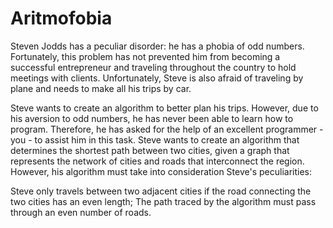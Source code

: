 # Aritmofobia
Steven Jodds has a peculiar disorder: he has a phobia of odd numbers. Fortunately, this problem has not prevented him from becoming a successful entrepreneur and traveling throughout the country to hold meetings with clients. Unfortunately, Steve is also afraid of traveling by plane and needs to make all his trips by car.

Steve wants to create an algorithm to better plan his trips. However, due to his aversion to odd numbers, he has never been able to learn how to program. Therefore, he has asked for the help of an excellent programmer - you - to assist him in this task. Steve wants to create an algorithm that determines the shortest path between two cities, given a graph that represents the network of cities and roads that interconnect the region. However, his algorithm must take into consideration Steve's peculiarities:

Steve only travels between two adjacent cities if the road connecting the two cities has an even length;
The path traced by the algorithm must pass through an even number of roads.
